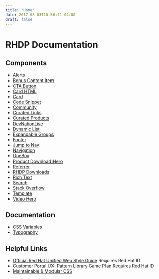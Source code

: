 ```yaml
---
title: "Home"
date: 2017-08-03T10:56:11-04:00
draft: false
---
```


<h1 class="pf-c-title pf-m-3xl pf-u-mt-lg pf-u-mb-sm">RHDP Documentation</h1>

<h2 class="pf-c-title pf-m-2xl pf-u-mt-lg pf-u-mb-sm">Components</h2>

* [Alerts](components/alerts)
* [Bonus Content Item](components/bonus-content-item)
* [CTA Button](components/btn-cta)
* [Card HTML](components/card-html)
* [Card](components/card)
* [Code Snippet](components/code-snippet)
* [Community](components/community)
* [Curated Links](components/curated-links)
* [Curated Products](components/curated-products)
* [DevNationLive](components/devnationlive)
* [Dynamic List](components/dynamic-list)
* [Expandable Groups](components/expandable-groups)
* [Footer](components/footer)
* [Jump to Nav](components/jump-to-nav)
* [Navigation](components/navigation)
* [OneBox](components/onebox)
* [Product Download Hero](components/product-download-hero)
* [Referrer](components/referrer)
* [RHDP Downloads](components/rhdp-downloads)
* [Rich Text](components/rich_text)
* [Search](components/search)
* [Stack Overflow](components/stack-overflow)
* [Template](components/template)
* [Video Hero](components/video-hero)

<h2 class="pf-c-title pf-m-2xl pf-u-mt-lg pf-u-mb-sm">Documentation</h2>

* [CSS Variables](patterns/code/css-variables)
* [Typography](patterns/design/typography/ "Typography Patterns")

<h2 class="pf-c-title pf-m-2xl pf-u-mt-lg pf-u-mb-sm">Helpful Links</h2>

<ul class="pf-c-list">
  <li>
    <a href="https://docs.google.com/document/d/1bAb9MkrLW34wtk4RtrYvqLylXnvWhS81aDHAjhSzxMQ/edit" class="pf-m-link">Official Red Hat Unified Web Style Guide</a> <i class="fas fa-external-link"></i> <span class="pf-c-label pf-m-compact">Requires Red Hat ID</span>
  </li>
  <li>
    <a href="https://docs.google.com/document/d/1VoHKCKPKLLNZC7N8i3KlsMSfZYpfFdRRWl3t01Sg2IA/edit#heading=h.he2yza8x0ytw" class="pf-m-link">Customer Portal UX: Pattern Library Game Plan</a> <i class="fas fa-external-link"></i> <span class="pf-c-label pf-m-compact">Requires Red Hat ID</span>
  </li>
  <li>
    <a href="http://bit.ly/mod-css" class="pf-m-link">Maintainable & Modular CSS</a> <i class="fas fa-external-link"></i>
  </li>
</ul>
